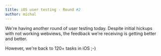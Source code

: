 ```yaml
--- 
title: iOS user testing - Round #2
author: michal
---
```


We're having another round of user testing today. Despite initial hickups with not working webviews, the feedback we're receiving is getting better and better.

However, we're back to 120+ tasks in iOS ;-)
